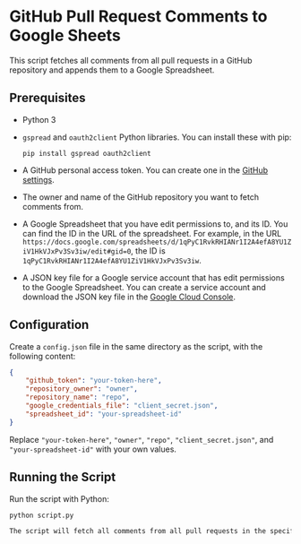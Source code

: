 # GitHub Pull Request Comments to Google Sheets

This script fetches all comments from all pull requests in a GitHub repository and appends them to a Google Spreadsheet.

## Prerequisites

- Python 3
- `gspread` and `oauth2client` Python libraries. You can install these with pip:

    ```
    pip install gspread oauth2client
    ```

- A GitHub personal access token. You can create one in the [GitHub settings](https://github.com/settings/tokens).
- The owner and name of the GitHub repository you want to fetch comments from.
- A Google Spreadsheet that you have edit permissions to, and its ID. You can find the ID in the URL of the spreadsheet. For example, in the URL `https://docs.google.com/spreadsheets/d/1qPyC1RvkRHIANr1I2A4efA8YU1ZiV1HkVJxPv3Sv3iw/edit#gid=0`, the ID is `1qPyC1RvkRHIANr1I2A4efA8YU1ZiV1HkVJxPv3Sv3iw`.
- A JSON key file for a Google service account that has edit permissions to the Google Spreadsheet. You can create a service account and download the JSON key file in the [Google Cloud Console](https://console.cloud.google.com/).

## Configuration

Create a `config.json` file in the same directory as the script, with the following content:

```json
{
    "github_token": "your-token-here",
    "repository_owner": "owner",
    "repository_name": "repo",
    "google_credentials_file": "client_secret.json",
    "spreadsheet_id": "your-spreadsheet-id"
}
```

Replace `"your-token-here"`, `"owner"`, `"repo"`, `"client_secret.json"`, and `"your-spreadsheet-id"` with your own values.

## Running the Script

Run the script with Python:

```bash
python script.py

The script will fetch all comments from all pull requests in the specified GitHub repository and append them to the specified Google Spreadsheet. Each row in the spreadsheet will contain the number of the pull request, the username of the commenter, the body of the comment, the date of the comment, and the URL of the comment.
